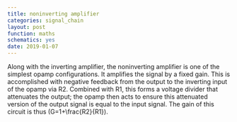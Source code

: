```yaml
---
title: noninverting amplifier
categories: signal_chain
layout: post
function: maths
schematics: yes
date: 2019-01-07
---
```


Along with the inverting amplifier, the noninverting amplifier is one of the simplest opamp configurations. It amplifies the signal by a fixed gain.
This is accomplished with negative feedback from the output to the inverting input of the opamp via R2. Combined with R1, this forms a voltage divider that attenuates the output; the opamp then acts to ensure this attenuated version of the output signal is equal to the input signal. The gain of this circuit is thus \(G=1+\frac{R2}{R1}\).
